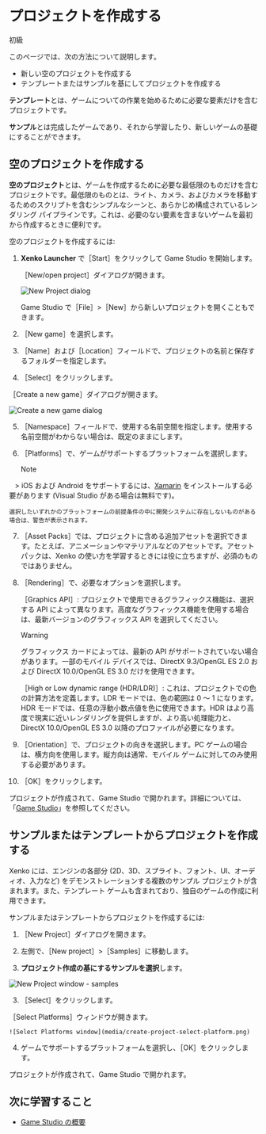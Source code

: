 # プロジェクトを作成する

<span class="label label-doc-level">初級</span>

このページでは、次の方法について説明します。

* 新しい空のプロジェクトを作成する
* テンプレートまたはサンプルを基にしてプロジェクトを作成する

**テンプレート**とは、ゲームについての作業を始めるために必要な要素だけを含むプロジェクトです。

**サンプル**とは完成したゲームであり、それから学習したり、新しいゲームの基礎にすることができます。

## 空のプロジェクトを作成する

**空のプロジェクト**とは、ゲームを作成するために必要な最低限のものだけを含むプロジェクトです。最低限のものとは、ライト、カメラ、およびカメラを移動するためのスクリプトを含むシンプルなシーンと、あらかじめ構成されているレンダリング パイプラインです。これは、必要のない要素を含まないゲームを最初から作成するときに便利です。

空のプロジェクトを作成するには:

1. **Xenko Launcher** で［Start］をクリックして Game Studio を開始します。

   ［New/open project］ダイアログが開きます。

    ![New Project dialog](media/create-project-new-open-project-window.png)

    Game Studio で［File］>［New］から新しいプロジェクトを開くこともできます。

2. ［New game］を選択します。

3. ［Name］および［Location］フィールドで、プロジェクトの名前と保存するフォルダーを指定します。

4. ［Select］をクリックします。

［Create a new game］ダイアログが開きます。

![Create a new game dialog](media/create-project-create-new-game.png)

5. ［Namespace］フィールドで、使用する名前空間を指定します。使用する名前空間がわからない場合は、既定のままにします。

6. ［Platforms］で、ゲームがサポートするプラットフォームを選択します。  

    > [!NOTE]
    > iOS および Android をサポートするには、<a href="https://www.xamarin.com/studio" target="_blank">Xamarin</a> をインストールする必要があります (Visual Studio がある場合は無料です)。

    選択したいずれかのプラットフォームの前提条件の中に開発システムに存在しないものがある場合は、警告が表示されます。

7. ［Asset Packs］では、プロジェクトに含める追加アセットを選択できます。たとえば、アニメーションやマテリアルなどのアセットです。アセット パックは、Xenko の使い方を学習するときには役に立ちますが、必須のものではありません。

8. ［Rendering］で、必要なオプションを選択します。  

    ［Graphics API］: プロジェクトで使用できるグラフィックス機能は、選択する API によって異なります。高度なグラフィックス機能を使用する場合は、最新バージョンのグラフィックス API を選択してください。

    >[!WARNING]
    >グラフィックス カードによっては、最新の API がサポートされていない場合があります。一部のモバイル デバイスでは、DirectX 9.3/OpenGL ES 2.0 および DirectX 10.0/OpenGL ES 3.0 だけを使用できます。

    ［High or Low dynamic range (HDR/LDR)］: これは、プロジェクトでの色の計算方法を定義します。LDR モードでは、色の範囲は 0 ～ 1 になります。HDR モードでは、任意の浮動小数点値を色に使用できます。HDR はより高度で現実に近いレンダリングを提供しますが、より高い処理能力と、DirectX 10.0/OpenGL ES 3.0 以降のプロファイルが必要になります。

9. ［Orientation］で、プロジェクトの向きを選択します。PC ゲームの場合は、横方向を使用します。縦方向は通常、モバイル ゲームに対してのみ使用する必要があります。

10. ［OK］をクリックします。

プロジェクトが作成されて、Game Studio で開かれます。詳細については、「[Game Studio](../game-studio/index.md)」を参照してください。

## サンプルまたはテンプレートからプロジェクトを作成する

Xenko には、エンジンの各部分 (2D、3D、スプライト、フォント、UI、オーディオ、入力など) をデモンストレーションする複数のサンプル プロジェクトが含まれます。また、テンプレート ゲームも含まれており、独自のゲームの作成に利用できます。

サンプルまたはテンプレートからプロジェクトを作成するには:

 1. ［New Project］ダイアログを開きます。

 2.	左側で、［New project］>［Samples］に移動します。

 2. **プロジェクト作成の基にするサンプルを選択**します。

   ![New Project window - samples](media/create-project-new-open-project-samples.png)

 3. ［Select］をクリックします。

   ［Select Platforms］ウィンドウが開きます。

    ![Select Platforms window](media/create-project-select-platform.png)

 4. ゲームでサポートするプラットフォームを選択し、［OK］をクリックします。

プロジェクトが作成されて、Game Studio で開かれます。

## 次に学習すること

* [Game Studio の概要](../game-studio/index.md)

